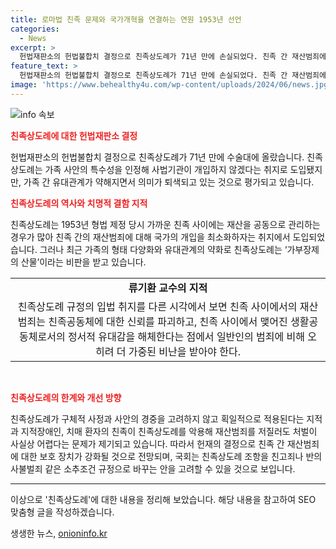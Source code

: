 ```yaml
---
title: 로마법 친족 문제와 국가개혁을 연결하는 연원 1953년 선언
categories:
  - News
excerpt: >
  헌법재판소의 헌법불합치 결정으로 친족상도례가 71년 만에 손실되었다. 친족 간 재산범죄에 대한 특례로 도입된 이 규정은 가부장제의 산물이라는 비판을 받고 있으며, 민법상 가족뿐 아니라 관계까지도 적용되고 있다. 이에 대한 제도개선과 피해자 보호 강화가 요구되고 있으며, 국회는 친족상도례 조항을 친고죄나 반의사불벌죄 같은 소추조건 규정으로 변경하거나 형을 아예 면제하는 대신 피해자의 선택에 따라 처벌 여부를 결정할 수 있도록 하는 방안을 모색하고 있다.
feature_text: >
  헌법재판소의 헌법불합치 결정으로 친족상도례가 71년 만에 손실되었다. 친족 간 재산범죄에 대한 특례로 도입된 이 규정은 가부장제의 산물이라는 비판을 받고 있으며, 민법상 가족뿐 아니라 관계까지도 적용되고 있다. 이에 대한 제도개선과 피해자 보호 강화가 요구되고 있으며, 국회는 친족상도례 조항을 친고죄나 반의사불벌죄 같은 소추조건 규정으로 변경하거나 형을 아예 면제하는 대신 피해자의 선택에 따라 처벌 여부를 결정할 수 있도록 하는 방안을 모색하고 있다.
image: 'https://www.behealthy4u.com/wp-content/uploads/2024/06/news.jpg'
---
```


<p><img src="https://www.behealthy4u.com/wp-content/uploads/2024/06/news.jpg" alt="info 속보" /></p>

<p><b><span style="color: #ee2323;">친족상도례에 대한 헌법재판소 결정</span></b></p>

<p data-ke-size="size16">헌법재판소의 헌법불합치 결정으로 친족상도례가 71년 만에 수술대에 올랐습니다. 친족상도례는 가족 사안의 특수성을 인정해 사법기관이 개입하지 않겠다는 취지로 도입됐지만, 가족 간 유대관계가 약해지면서 의미가 퇴색되고 있는 것으로 평가되고 있습니다.</p>

<p><b><span style="color: #ee2323;">친족상도례의 역사와 치명적 결함 지적</span></b></p>

<p data-ke-size="size16">친족상도례는 1953년 형법 제정 당시 가까운 친족 사이에는 재산을 공동으로 관리하는 경우가 많아 친족 간의 재산범죄에 대해 국가의 개입을 최소화하자는 취지에서 도입되었습니다. 그러나 최근 가족의 형태 다양화와 유대관계의 약화로 친족상도례는 ‘가부장제의 산물’이라는 비판을 받고 있습니다.</p>

<table>
  <tr>
    <td style="text-align: center; height: 17px;"><b>류기환 교수의 지적</b></td>
  </tr>
  <tr>
    <td style="text-align: center; height: 17px;">친족상도례 규정의 입법 취지를 다른 시각에서 보면 친족 사이에서의 재산범죄는 친족공동체에 대한 신뢰를 파괴하고, 친족 사이에서 맺어진 생활공동체로서의 정서적 유대감을 해체한다는 점에서 일반인의 범죄에 비해 오히려 더 가중된 비난을 받아야 한다.</td>
  </tr>
</table>

<p><br></p>

<p><b><span style="color: #ee2323;">친족상도례의 한계와 개선 방향</span></b></p>

<p data-ke-size="size16">친족상도례가 구체적 사정과 사안의 경중을 고려하지 않고 획일적으로 적용된다는 지적과 지적장애인, 치매 환자의 친족이 친족상도례를 악용해 재산범죄를 저질러도 처벌이 사실상 어렵다는 문제가 제기되고 있습니다. 따라서 헌재의 결정으로 친족 간 재산범죄에 대한 보호 장치가 강화될 것으로 전망되며, 국회는 친족상도례 조항을 친고죄나 반의사불벌죄 같은 소추조건 규정으로 바꾸는 안을 고려할 수 있을 것으로 보입니다.</p>

<hr>

<p>이상으로 '친족상도례'에 대한 내용을 정리해 보았습니다. 해당 내용을 참고하여 SEO 맞춤형 글을 작성하겠습니다.</p>
생생한 뉴스, <a href="https://onioninfo.kr" rel="dofollow">onioninfo.kr</a>


